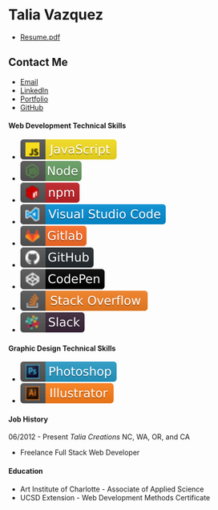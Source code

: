 # Talia Vazquez
* [Resume.pdf](https://github.com/taliavazquez/Resume/raw/master/Talia%20Vazquez%20Resume.pdf)
## Contact Me
* [Email](mailto:vazqueztalia@outlook.com)
* [LinkedIn](https://www.linkedin.com/in/taliavazquez/)
* [Portfolio](https://taliavazquez.github.io/portfolio/)
* [GitHub](https://github.com/taliavazquez)

#### Web Development Technical Skills
- [![javascript](./src/javascript.svg)](https://aleen42.github.io/badges/src/javascript.svg) 
- [![node](./src/node.svg)](https://aleen42.github.io/badges/src/node.svg) 
- [![npm](./src/npm.svg)](https://aleen42.github.io/badges/src/npm.svg) 
- [![visual_studio_code](./src/visual_studio_code.svg)](https://aleen42.github.io/badges/src/visual_studio_code.svg) 
- [![gitlab](./src/gitlab.svg)](https://aleen42.github.io/badges/src/gitlab.svg) 
- [![github](./src/github.svg)](https://aleen42.github.io/badges/src/github.svg) 
- [![codepen](./src/codepen.svg)](https://aleen42.github.io/badges/src/codepen.svg) 
- [![stackoverflow](./src/stackoverflow.svg)](https://aleen42.github.io/badges/src/stackoverflow.svg) 
- [![slack](./src/slack.svg)](https://aleen42.github.io/badges/src/slack.svg) 


#### Graphic Design Technical Skills
- [![photoshop](./src/photoshop.svg)](https://aleen42.github.io/badges/src/photoshop.svg)
- [![illustrator](./src/illustrator.svg)](https://aleen42.github.io/badges/src/illustrator.svg)

#### Job History
06/2012 - Present    *Talia Creations*   NC, WA, OR, and CA
* Freelance Full Stack Web Developer


#### Education
* Art Institute of Charlotte - Associate of Applied Science 
* UCSD Extension - Web Development Methods Certificate







